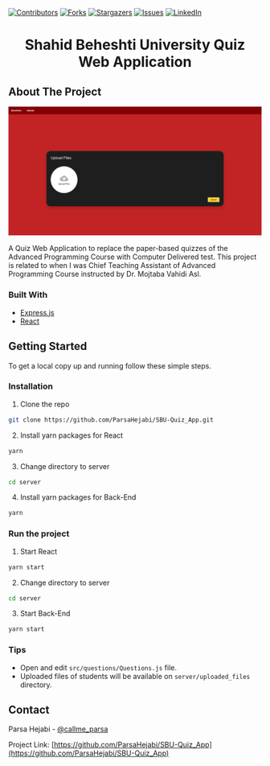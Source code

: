 <!--
*** Thanks for checking out this README Template. If you have a suggestion that would
*** make this better, please fork the repo and create a pull request or simply open
*** an issue with the tag "enhancement".
*** Thanks again! Now go create something AMAZING! :D
***
***
***
*** To avoid retyping too much info. Do a search and replace for the following:
*** github_username, repo_name, twitter_handle, email
-->

<!-- PROJECT SHIELDS -->
<!--
*** I'm using markdown "reference style" links for readability.
*** Reference links are enclosed in brackets [ ] instead of parentheses ( ).
*** See the bottom of this document for the declaration of the reference variables
*** for contributors-url, forks-url, etc. This is an optional, concise syntax you may use.
*** https://www.markdownguide.org/basic-syntax/#reference-style-links
-->

[![Contributors][contributors-shield]][contributors-url]
[![Forks][forks-shield]][forks-url]
[![Stargazers][stars-shield]][stars-url]
[![Issues][issues-shield]][issues-url]
[![LinkedIn][linkedin-shield]][linkedin-url]

<!-- [![MIT License][license-shield]][license-url] -->

<!-- PROJECT LOGO -->
<!-- <br /> -->
<p align="center">
  <!-- <a href="https://github.com/ParsaHejabi/SBU-Quiz_App">
    <img src="images/logo.png" alt="Logo" width="80" height="80">
  </a> -->

  <h1 align="center">Shahid Beheshti University Quiz Web Application</h1>

  <!-- <p align="center">
    YOUR_SHORT_DESCRIPTION
    <br />
    <a href="https://github.com/ParsaHejabi/SBU-Quiz_App"><strong>Explore the docs »</strong></a>
    <br />
    <br />
    <a href="https://github.com/ParsaHejabi/SBU-Quiz_App">View Demo</a>
    ·
    <a href="https://github.com/ParsaHejabi/SBU-Quiz_App/issues">Report Bug</a>
    ·
    <a href="https://github.com/ParsaHejabi/SBU-Quiz_App/issues">Request Feature</a>
  </p> -->
</p>

<!-- TABLE OF CONTENTS -->

<!-- ## Table of Contents

- [About the Project](#about-the-project)
  - [Built With](#built-with)
- [Getting Started](#getting-started)
  - [Prerequisites](#prerequisites)
  - [Installation](#installation)
- [Usage](#usage)
- [Roadmap](#roadmap)
- [Contributing](#contributing)
- [License](#license)
- [Contact](#contact)
- [Acknowledgements](#acknowledgements) -->

<!-- ABOUT THE PROJECT -->

## About The Project

![SBU Quiz App Screen Shot][product-screenshot]

A Quiz Web Application to replace the paper-based quizzes of the Advanced Programming Course with Computer Delivered test. This project is related to when I was Chief Teaching Assistant of Advanced Programming Course instructed by Dr. Mojtaba Vahidi Asl.

<!-- Here's a blank template to get started:
**To avoid retyping too much info. Do a search and replace with your text editor for the following:**
`ParsaHejabi`, `SBU-Quiz_App`, `callme_parsa`, `email` -->

### Built With

- [Express.js](https://expressjs.com/)
- [React](https://reactjs.org/)
<!-- - []() -->

<!-- GETTING STARTED -->

## Getting Started

To get a local copy up and running follow these simple steps.

<!-- ### Prerequisites

This is an example of how to list things you need to use the software and how to install them.

- npm

```sh
npm install npm@latest -g
``` -->

### Installation

1. Clone the repo

```sh
git clone https://github.com/ParsaHejabi/SBU-Quiz_App.git
```

2. Install yarn packages for React

```sh
yarn
```

3. Change directory to server

```sh
cd server
```

4. Install yarn packages for Back-End

```sh
yarn
```

### Run the project

1. Start React

```sh
yarn start
```

2. Change directory to server

```sh
cd server
```

3. Start Back-End

```sh
yarn start
```

### Tips

- Open and edit `src/questions/Questions.js` file.
- Uploaded files of students will be available on `server/uploaded_files` directory.

<!-- USAGE EXAMPLES -->

<!-- ## Usage

Use this space to show useful examples of how a project can be used. Additional screenshots, code examples and demos work well in this space. You may also link to more resources.

_For more examples, please refer to the [Documentation](https://example.com)_ -->

<!-- ROADMAP -->

<!-- ## Roadmap

See the [open issues](https://github.com/ParsaHejabi/SBU-Quiz_App/issues) for a list of proposed features (and known issues). -->

<!-- CONTRIBUTING -->

<!-- ## Contributing

Contributions are what make the open source community such an amazing place to be learn, inspire, and create. Any contributions you make are **greatly appreciated**.

1. Fork the Project
2. Create your Feature Branch (`git checkout -b feature/AmazingFeature`)
3. Commit your Changes (`git commit -m 'Add some AmazingFeature'`)
4. Push to the Branch (`git push origin feature/AmazingFeature`)
5. Open a Pull Request -->

<!-- LICENSE -->

<!-- ## License

Distributed under the MIT License. See `LICENSE` for more information. -->

<!-- CONTACT -->

## Contact

Parsa Hejabi - [@callme_parsa](https://twitter.com/callme_parsa)

Project Link: [https://github.com/ParsaHejabi/SBU-Quiz_App](https://github.com/ParsaHejabi/SBU-Quiz_App)

<!-- ACKNOWLEDGEMENTS -->

<!-- ## Acknowledgements

- []()
- []()
- []() -->

<!-- MARKDOWN LINKS & IMAGES -->
<!-- https://www.markdownguide.org/basic-syntax/#reference-style-links -->

[contributors-shield]: https://img.shields.io/github/contributors/ParsaHejabi/SBU-Quiz_App.svg?style=flat-square
[contributors-url]: https://github.com/ParsaHejabi/SBU-Quiz_App/graphs/contributors
[forks-shield]: https://img.shields.io/github/forks/ParsaHejabi/SBU-Quiz_App.svg?style=flat-square
[forks-url]: https://github.com/ParsaHejabi/SBU-Quiz_App/network/members
[stars-shield]: https://img.shields.io/github/stars/ParsaHejabi/SBU-Quiz_App.svg?style=flat-square
[stars-url]: https://github.com/ParsaHejabi/SBU-Quiz_App/stargazers
[issues-shield]: https://img.shields.io/github/issues/ParsaHejabi/SBU-Quiz_App.svg?style=flat-square
[issues-url]: https://github.com/ParsaHejabi/SBU-Quiz_App/issues
[license-shield]: https://img.shields.io/github/license/ParsaHejabi/SBU-Quiz_App.svg?style=flat-square
[license-url]: https://github.com/ParsaHejabi/repo/blob/master/LICENSE.txt
[linkedin-shield]: https://img.shields.io/badge/-LinkedIn-black.svg?style=flat-square&logo=linkedin&colorB=555
[linkedin-url]: https://www.linkedin.com/in/parsa-hejabi/
[product-screenshot]: images/QuizApp.png

